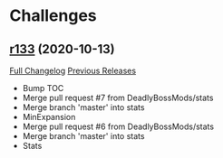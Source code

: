 # <DBM> Challenges

## [r133](https://github.com/DeadlyBossMods/DBM-Challenges/tree/r133) (2020-10-13)
[Full Changelog](https://github.com/DeadlyBossMods/DBM-Challenges/compare/r132...r133) [Previous Releases](https://github.com/DeadlyBossMods/DBM-Challenges/releases)

- Bump TOC  
- Merge pull request #7 from DeadlyBossMods/stats  
- Merge branch 'master' into stats  
- MinExpansion  
- Merge pull request #6 from DeadlyBossMods/stats  
- Merge branch 'master' into stats  
- Stats  
